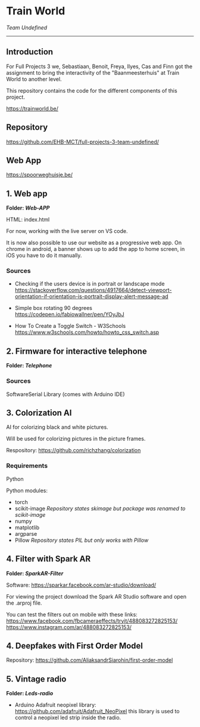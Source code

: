 # Train World

_Team Undefined_

---

## Introduction

For Full Projects 3 we, Sebastiaan, Benoit, Freya, Ilyes, Cas and Finn got the assignment to bring the interactivity of the "Baanmeesterhuis" at Train World to another level.

This repository contains the code for the different components of this project.

https://trainworld.be/

## Repository

https://github.com/EHB-MCT/full-projects-3-team-undefined/

## Web App

https://spoorweghuisje.be/

## 1. Web app

**Folder: _Web-APP_**

HTML: index.html

For now, working with the live server on VS code.

It is now also possible to use our website as a progressive web app. On chrome in android,
a banner shows up to add the app to home screen, in iOS you have to do it manually.

### Sources

- Checking if the users device is in portrait or landscape mode https://stackoverflow.com/questions/4917664/detect-viewport-orientation-if-orientation-is-portrait-display-alert-message-ad

- Simple box rotating 90 degrees
  https://codepen.io/fabiowallner/pen/YOyJbJ

- How To Create a Toggle Switch - W3Schools https://www.w3schools.com/howto/howto_css_switch.asp

## 2. Firmware for interactive telephone

**Folder: _Telephone_**

### Sources

SoftwareSerial Library (comes with Arduino IDE)

## 3. Colorization AI

AI for colorizing black and white pictures.

Will be used for colorizing pictures in the picture frames.

Respository: https://github.com/richzhang/colorization

### Requirements

Python

Python modules:

- torch
- scikit-image _Repository states skimage but package was renamed to scikit-image_
- numpy
- matplotlib
- argparse
- Pillow _Repository states PIL but only works with Pillow_

## 4. Filter with Spark AR

**Folder: _SparkAR-Filter_**

Software: https://sparkar.facebook.com/ar-studio/download/

For viewing the project download the Spark AR Studio software and open the .arproj file.

You can test the filters out on mobile with these links:
https://www.facebook.com/fbcameraeffects/tryit/488083272825153/
https://www.instagram.com/ar/488083272825153/

## 4. Deepfakes with First Order Model

Repository: https://github.com/AliaksandrSiarohin/first-order-model

## 5. Vintage radio

**Folder: _Leds-radio_**

- Arduino Adafruit neopixel library: https://github.com/adafruit/Adafruit_NeoPixel this library is used to control a neopixel led strip inside the radio.
